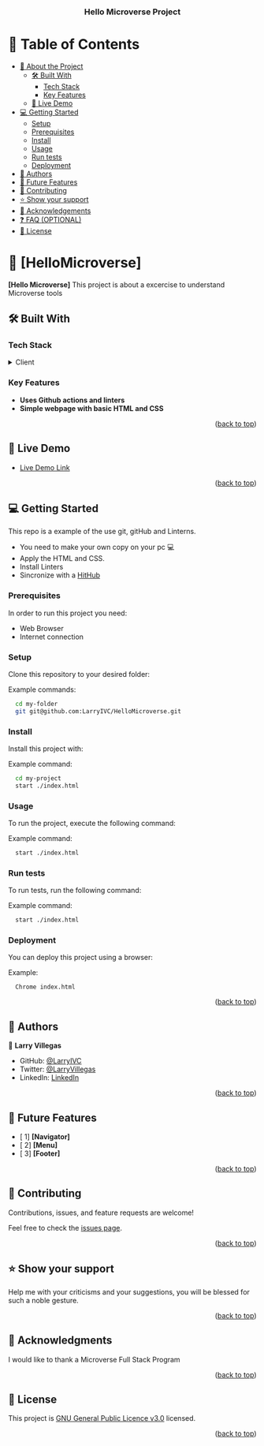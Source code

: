 <a name="readme-top"></a>

<div align="center">
  <h3><b>Hello Microverse Project</b></h3>

</div>

# 📗 Table of Contents 

- [📖 About the Project](#about-project)
  - [🛠 Built With](#built-with)
    - [Tech Stack](#tech-stack)
    - [Key Features](#key-features)
  - [🚀 Live Demo](#live-demo)
- [💻 Getting Started](#getting-started)
  - [Setup](#setup)
  - [Prerequisites](#prerequisites)
  - [Install](#install)
  - [Usage](#usage)
  - [Run tests](#run-tests)
  - [Deployment](#triangular_flag_on_post-deployment)
- [👥 Authors](#authors)
- [🔭 Future Features](#future-features)
- [🤝 Contributing](#contributing)
- [⭐️ Show your support](#support)
- [🙏 Acknowledgements](#acknowledgements)
- [❓ FAQ (OPTIONAL)](#faq)
- [📝 License](#license)


# 📖 [HelloMicroverse] <a name="about-project"></a>

**[Hello Microverse]** This project is about a excercise to understand Microverse tools

## 🛠 Built With <a name="built-with"></a>

### Tech Stack <a name="tech-stack"></a>

<details>
  <summary>Client</summary>
  <ul>
    <li><a href="https://code.visualstudio.com/">HTML</a></li>
    <li><a href="https://www.w3.org/standards/">CSS</a></li>
  </ul>
</details>
  
### Key Features <a name="key-features"></a>

- **Uses Github actions and linters**
- **Simple webpage with basic HTML and CSS**


<p align="right">(<a href="#readme-top">back to top</a>)</p>

## 🚀 Live Demo <a name="live-demo"></a>

- [Live Demo Link](https://larryivc.github.io/HelloMicroverse/)

<p align="right">(<a href="#readme-top">back to top</a>)</p>

## 💻 Getting Started <a name="getting-started"></a>

This repo is a example of the use git, gitHub and Linterns.

  - You need to make your own copy on your pc 💻
  - Apply the HTML and CSS.
  - Install Linters
  - Sincronize with a <a href="https://github.com/">HitHub</a> 

### Prerequisites

In order to run this project you need:

  - Web Browser
  - Internet connection

### Setup

Clone this repository to your desired folder:

Example commands:

```sh
  cd my-folder
  git git@github.com:LarryIVC/HelloMicroverse.git
```
### Install

Install this project with:

Example command:

```sh
  cd my-project
  start ./index.html
```
### Usage

To run the project, execute the following command:

Example command:

```sh
  start ./index.html
```
### Run tests

To run tests, run the following command:

Example command:

```sh
  start ./index.html
```
### Deployment

You can deploy this project using a browser:

Example:

```
  Chrome index.html
```

<p align="right">(<a href="#readme-top">back to top</a>)</p>

<!-- AUTHORS -->

## 👥 Authors <a name="authors"></a>

👤 **Larry Villegas**

- GitHub: [@LarryIVC](https://github.com/LarryIVC)
- Twitter: [@LarryVillegas](https://twitter.com/LarryVillegas)
- LinkedIn: [LinkedIn](https://www.linkedin.com/in/larry-villegas-26216b259/)

<p align="right">(<a href="#readme-top">back to top</a>)</p>

<!-- FUTURE FEATURES -->

## 🔭 Future Features <a name="future-features"></a>

- [ 1] **[Navigator]**
- [ 2] **[Menu]**
- [ 3] **[Footer]**

<p align="right">(<a href="#readme-top">back to top</a>)</p>

<!-- CONTRIBUTING -->

## 🤝 Contributing <a name="contributing"></a>

Contributions, issues, and feature requests are welcome!

Feel free to check the [issues page](https://github.com/LarryIVC/HelloMicroverse/issues).

<p align="right">(<a href="#readme-top">back to top</a>)</p>

<!-- SUPPORT -->

## ⭐️ Show your support <a name="support"></a>

Help me with your criticisms and your suggestions, you will be blessed for such a noble gesture.

<p align="right">(<a href="#readme-top">back to top</a>)</p>

<!-- ACKNOWLEDGEMENTS -->

## 🙏 Acknowledgments <a name="acknowledgements"></a>

I would like to thank a Microverse Full Stack Program

<p align="right">(<a href="#readme-top">back to top</a>)</p>

<!-- LICENSE -->

## 📝 License <a name="license"></a>

This project is [GNU General Public Licence v3.0](./LICENSE.md) licensed.

<p align="right">(<a href="#readme-top">back to top</a>)</p>
